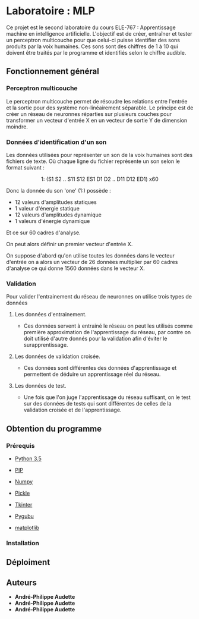 # Laboratoire : MLP

Ce projet est le second laboratoire du cours ELE-767 : Apprentissage machine en intelligence artificielle. L'objectif est de créer,
entraîner et tester un perceptron multicouche pour que celui-ci puisse identifier des sons produits par la voix humaines. Ces sons
sont des chiffres de 1 à 10 qui doivent être traités par le programme et identifiés selon le chiffre audible.

## Fonctionnement général

### Perceptron multicouche

Le perceptron multicouche permet de résoudre les relations entre l'entrée et la sortie pour des système non-linéairement séparable. Le principe est de créer un réseau de neuronnes réparties sur plusieurs couches pour transformer un vecteur d'entrée X en un vecteur de sortie Y de dimension moindre. 

### Données d'identification d'un son

Les données utilisées pour représenter un son de la voix humaines sont des fichiers de texte. Où chaque ligne du fichier représente un son selon le format suivant : 

<p align="center">1: (S1 S2 .. S11 S12 ES1 D1 D2 .. D11 D12 ED1) x60</p>
        
Donc la donnée du son 'one' (1:) possède : 
* 12 valeurs d'amplitudes statiques
* 1  valeur d'énergie statique
* 12 valeurs d'amplitudes dynamique
* 1 valeurs d'énergie dynamique
        
Et ce sur 60 cadres d'analyse.

On peut alors définir un premier vecteur d'entrée X. 

On suppose d'abord qu'on utilise toutes les données dans le vecteur d'entrée on a alors un vecteur de 26 données multiplier par 60 cadres d'analyse ce qui donne 1560 données dans le vecteur X.

### Validation 

Pour valider l'entrainement du réseau de neuronnes on utilise trois types de données
1. Les données d'entrainement.

    * Ces données servent à entrainé le réseau on peut les utilisés comme première approximation de l'apprentissage du réseau, par contre on doit utilisé d'autre donnés pour la validation afin d'éviter le surapprentissage.
2. Les données de validation croisée.

    * Ces données sont différentes des données d'apprentissage et permettent de déduire un apprentissage réel du réseau.
3. Les données de test.

    * Une fois que l'on juge l'apprentissage du réseau suffisant, on le test sur des données de tests qui sont différentes de celles de la validation croisée et de l'apprentissage.
## Obtention du programme

### Prérequis


  * [Python 3.5](https://www.python.org/downloads/release/python-370/)


  
  * [PIP](https://pypi.org/project/pip/)



  * [Numpy](https://pypi.org/project/numpy/)



  * [Pickle](https://pypi.org/project/pickle5/)



  * [Tkinter](https://pypi.org/project/tkinter3000/)
  


  * [Pygubu](https://pypi.org/project/pygubu/)
  
  * [matplotlib](https://matplotlib.org/)


### Installation


## Déploiment


## Auteurs

* **André-Philippe Audette**
* **André-Philippe Audette**
* **André-Philippe Audette**

